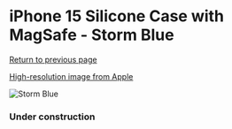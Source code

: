 # iPhone 15 Silicone Case with MagSafe - Storm Blue

[Return to previous page](/iphone_15)

[High-resolution image from Apple](https://store.storeimages.cdn-apple.com/8756/as-images.apple.com/is/MT0N3?wid=4500&hei=4500&fmt=png)

<div style="width: 384px"><img src="/everyphone/MT0N3.png" alt="Storm Blue"></div>

### Under construction

